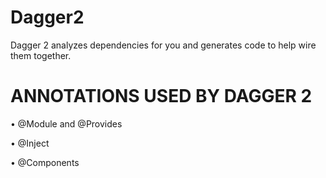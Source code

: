 # Dagger2

Dagger 2 analyzes dependencies for you and generates code to help wire them
together.

# ANNOTATIONS USED BY DAGGER 2
• @Module and @Provides

• @Inject

• @Components
